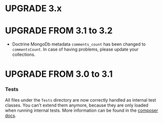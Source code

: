 UPGRADE 3.x
===========

UPGRADE FROM 3.1 to 3.2
=======================

- Doctrine MongoDb metadata `comments_count` has been changed to `commentsCount`. In case of having problems, please update your collections.

UPGRADE FROM 3.0 to 3.1
=======================

### Tests

All files under the ``Tests`` directory are now correctly handled as internal test classes. 
You can't extend them anymore, because they are only loaded when running internal tests. 
More information can be found in the [composer docs](https://getcomposer.org/doc/04-schema.md#autoload-dev).
